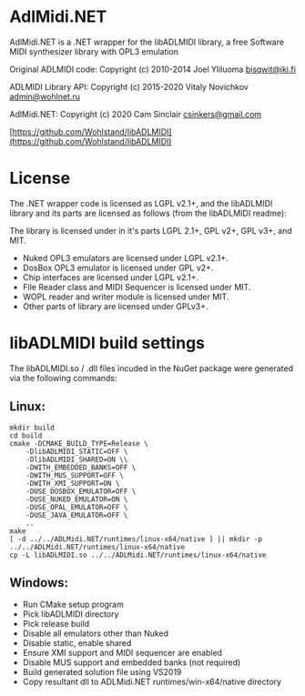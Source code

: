 # AdlMidi.NET
AdlMidi.NET is a .NET wrapper for the libADLMIDI library, a free Software MIDI synthesizer library with OPL3 emulation

Original ADLMIDI code: Copyright (c) 2010-2014 Joel Yliluoma <bisqwit@iki.fi>

ADLMIDI Library API:   Copyright (c) 2015-2020 Vitaly Novichkov <admin@wohlnet.ru>

AdlMidi.NET:           Copyright (c) 2020 Cam Sinclair <csinkers@gmail.com>

[https://github.com/Wohlstand/libADLMIDI](https://github.com/Wohlstand/libADLMIDI)

# License

The .NET wrapper code is licensed as LGPL v2.1+, and the libADLMIDI library and its parts are licensed as follows (from the libADLMIDI readme):

The library is licensed under in it's parts LGPL 2.1+, GPL v2+, GPL v3+, and MIT.
* Nuked OPL3 emulators are licensed under LGPL v2.1+.
* DosBox OPL3 emulator is licensed under GPL v2+.
* Chip interfaces are licensed under LGPL v2.1+.
* File Reader class and MIDI Sequencer is licensed under MIT.
* WOPL reader and writer module is licensed under MIT.
* Other parts of library are licensed under GPLv3+.

# libADLMIDI build settings

The libADLMIDI.so / .dll files incuded in the NuGet package were generated via the following commands:

## Linux:
```
mkdir build
cd build
cmake -DCMAKE_BUILD_TYPE=Release \
    -DlibADLMIDI_STATIC=OFF \
    -DlibADLMIDI_SHARED=ON \\
    -DWITH_EMBEDDED_BANKS=OFF \
    -DWITH_MUS_SUPPORT=OFF \
    -DWITH_XMI_SUPPORT=ON \
    -DUSE_DOSBOX_EMULATOR=OFF \
    -DUSE_NUKED_EMULATOR=ON \
    -DUSE_OPAL_EMULATOR=OFF \
    -DUSE_JAVA_EMULATOR=OFF \
    ..
make
[ -d ../../ADLMidi.NET/runtimes/linux-x64/native ] || mkdir -p ../../ADLMidi.NET/runtimes/linux-x64/native
cp -L libADLMIDI.so ../../ADLMidi.NET/runtimes/linux-x64/native
```

## Windows:
* Run CMake setup program
* Pick libADLMIDI directory
* Pick release build
* Disable all emulators other than Nuked
* Disable static, enable shared
* Ensure XMI support and MIDI sequencer are enabled
* Disable MUS support and embedded banks (not required)
* Build generated solution file using VS2019
* Copy resultant dll to ADLMidi.NET runtimes/win-x64/native directory

